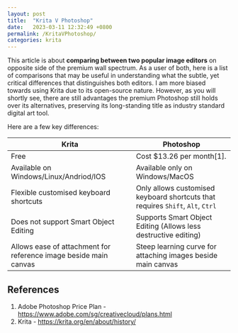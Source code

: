 ```yaml
---
layout: post
title:  "Krita V Photoshop"
date:   2023-03-11 12:32:49 +0800
permalink: /KritaVPhotoshop/
categories: krita
---
```



This article is about **comparing between two popular image editors** on opposite side of the premium wall spectrum. As a user of both, here is a list of comparisons that may be useful in understanding what the subtle, yet critical differences that distinguishes both editors. I am more biased towards using Krita due to its open-source nature. However, as you will shortly see, there are still advantages the premium Photoshop still holds over its alternatives, preserving its long-standing title as industry standard digital art tool.

Here are a few key differences: 

| **Krita** | **Photoshop** |
|----------|----------|
| Free | Cost $13.26 per month[1].|
| Available on Windows/Linux/Andriod/IOS | Available only on Windows/MacOS |
| Flexible customised keyboard shortcuts | Only allows customised keyboard shortcuts that requires `Shift`, `Alt`, `Ctrl`|
| Does not support Smart Object Editing | Supports Smart Object Editing (Allows less destructive editing) |
| Allows ease of attachment for reference image beside main canvas | Steep learning curve for attaching images beside main canvas |

## References
1. Adobe Photoshop Price Plan - https://www.adobe.com/sg/creativecloud/plans.html
2. Krita - https://krita.org/en/about/history/
 


